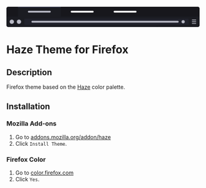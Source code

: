 ![Sample](img/sample.png)

# Haze Theme for Firefox
## Description
Firefox theme based on the [Haze](https://github.com/liferuin/haze) color palette.

## Installation
### Mozilla Add-ons
1. Go to [addons.mozilla.org/addon/haze](https://addons.mozilla.org/addon/haze/)
2. Click `Install Theme`.

### Firefox Color
1. Go to [color.firefox.com](https://color.firefox.com/?theme=XQAAAAJdAgAAAAAAAABBKYhm849SCicxcUCyhXcGHf3p79EhVPWc07v_uybDqRbyG6mKHCh6eEcV4llf9lp2j9n91qLV8zEVLTabKiE3kn-4-9gSW52WwjJzz61q2MHAkXECHggW-VKtyAsYl5n09yZktEsQu_YV9yT_TV0iOranlUxo4Ic-9f9WAQynO7erdywsrXLFAetwr6cFZj7GdZ5hK1sqroOIUXjgX4rvjMEoNJmClQspFeHIjHVUa1PTJAn7Wzz1QrwPm6ztoCr8KAeNImx6Cob5QAlYu_K9vVb6WI4my8LvHnOSJRu_AfiNpU1JGND3jnfGt1nUsBtzMjrs5KXIfqOeseEdLLR9W3Zzx4Hrrt_u3AiNPs5I5B7R2f-JiDUA)
2. Click `Yes`.